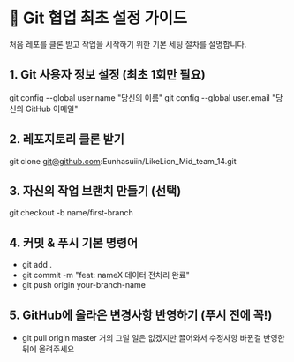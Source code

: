 # 🚀 Git 협업 최초 설정 가이드
처음 레포를 클론 받고 작업을 시작하기 위한 기본 세팅 절차를 설명합니다.

## 1. Git 사용자 정보 설정 (최초 1회만 필요)
git config --global user.name "당신의 이름"
git config --global user.email "당신의 GitHub 이메일"

## 2. 레포지토리 클론 받기
git clone git@github.com:Eunhasuiin/LikeLion_Mid_team_14.git

## 3. 자신의 작업 브랜치 만들기 (선택)
git checkout -b name/first-branch

## 4. 커밋 & 푸시 기본 명령어
- git add .
- git commit -m "feat: nameX 데이터 전처리 완료"
- git push origin your-branch-name

## 5. GitHub에 올라온 변경사항 반영하기 (푸시 전에 꼭!)
- git pull origin master
거의 그럴 일은 없겠지만 끌어와서 수정사항 바뀐걸 반영한 뒤에 올려주세요


